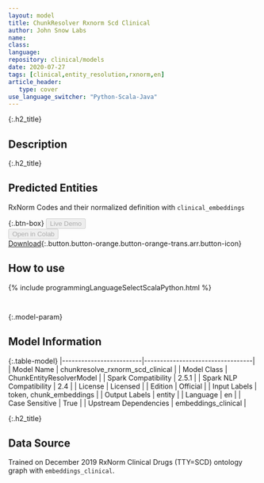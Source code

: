 ```yaml
---
layout: model
title: ChunkResolver Rxnorm Scd Clinical
author: John Snow Labs
name: 
class: 
language: 
repository: clinical/models
date: 2020-07-27
tags: [clinical,entity_resolution,rxnorm,en]
article_header:
   type: cover
use_language_switcher: "Python-Scala-Java"
---
```


{:.h2_title}
## Description 


 {:.h2_title}
## Predicted Entities
RxNorm Codes and their normalized definition with `clinical_embeddings` 

{:.btn-box}
<button class="button button-orange" disabled>Live Demo</button><br/><button class="button button-orange" disabled>Open in Colab</button><br/>[Download](https://s3.amazonaws.com/auxdata.johnsnowlabs.com/clinical/models/chunkresolve_rxnorm_scd_clinical_en_2.5.1_2.4_1595813884363.zip){:.button.button-orange.button-orange-trans.arr.button-icon}<br/>

## How to use 
<div class="tabs-box" markdown="1">

{% include programmingLanguageSelectScalaPython.html %}

```python

```

```scala

```
</div>



{:.model-param}
## Model Information
{:.table-model}
|-------------------------|----------------------------------|
| Model Name              | chunkresolve_rxnorm_scd_clinical |
| Model Class             | ChunkEntityResolverModel         |
| Spark Compatibility     | 2.5.1                            |
| Spark NLP Compatibility | 2.4                              |
| License                 | Licensed                         |
| Edition                 | Official                         |
| Input Labels            | token, chunk_embeddings          |
| Output Labels           | entity                           |
| Language                | en                               |
| Case Sensitive          | True                             |
| Upstream Dependencies   | embeddings_clinical              |





{:.h2_title}
## Data Source
Trained on December 2019 RxNorm Clinical Drugs (TTY=SCD) ontology graph with `embeddings_clinical`.

